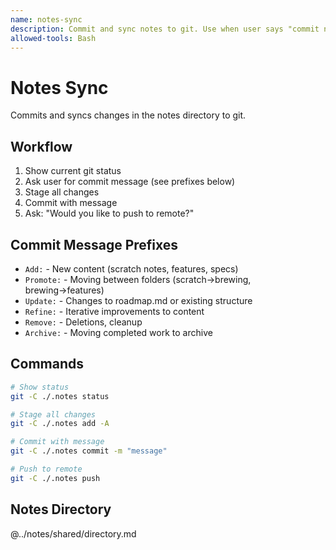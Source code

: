 ```yaml
---
name: notes-sync
description: Commit and sync notes to git. Use when user says "commit notes", "save notes", "sync notes", "push notes", "persist notes", "store this", "commit these changes".
allowed-tools: Bash
---
```


# Notes Sync

Commits and syncs changes in the notes directory to git.

## Workflow

1. Show current git status
2. Ask user for commit message (see prefixes below)
3. Stage all changes
4. Commit with message
5. Ask: "Would you like to push to remote?"

## Commit Message Prefixes

- `Add:` - New content (scratch notes, features, specs)
- `Promote:` - Moving between folders (scratch→brewing, brewing→features)
- `Update:` - Changes to roadmap.md or existing structure
- `Refine:` - Iterative improvements to content
- `Remove:` - Deletions, cleanup
- `Archive:` - Moving completed work to archive

## Commands

```bash
# Show status
git -C ./.notes status

# Stage all changes
git -C ./.notes add -A

# Commit with message
git -C ./.notes commit -m "message"

# Push to remote
git -C ./.notes push
```

## Notes Directory

@../notes/shared/directory.md
